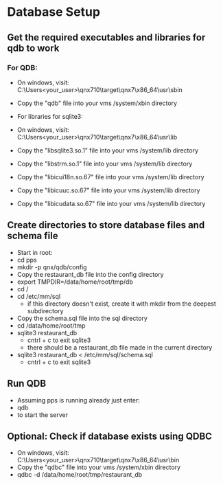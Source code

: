 # Database Setup

## Get the required executables and libraries for qdb to work
### For QDB:
- On windows, visit: C:\Users<your_user>\qnx710\target\qnx7\x86_64\usr\sbin
- Copy the "qdb" file into your vms /system/xbin directory

- For libraries for sqlite3:
- On windows, visit: C:\Users<your_user>\qnx710\target\qnx7\x86_64\usr\lib
- Copy the "libsqlite3.so.1" file into your vms /system/lib directory
- Copy the "libstrm.so.1" file into your vms /system/lib directory
- Copy the "libicui18n.so.67" file into your vms /system/lib directory
- Copy the "libicuuc.so.67" file into your vms /system/lib directory
- Copy the "libicudata.so.67" file into your vms /system/lib directory

## Create directories to store database files and schema file
- Start in root:
- cd pps
- mkdir -p qnx/qdb/config
- Copy the restaurant_db file into the config directory
- export TMPDIR=/data/home/root/tmp/db
- cd /
- cd /etc/mm/sql
    - if this directory doesn't exist, create it with mkdir from the deepest subdirectory
- Copy the schema.sql file into the sql directory
- cd /data/home/root/tmp
- sqlite3 restaurant_db
    - cntrl + c to exit sqlite3
    - there should be a restaurant_db file made in the current directory
- sqlite3 restaurant_db < /etc/mm/sql/schema.sql
    - cntrl + c to exit sqlite3

## Run QDB
- Assuming pps is running already just enter:
- qdb
- to start the server

## Optional: Check if database exists using QDBC
- On windows, visit: C:\Users<your_user>\qnx710\target\qnx7\x86_64\usr\bin
- Copy the "qdbc" file into your vms /system/xbin directory
- qdbc -d /data/home/root/tmp/restaurant_db